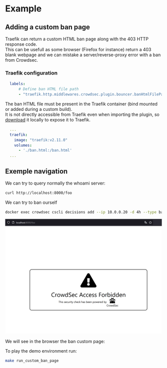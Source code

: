 # Example
## Adding a custom ban page

Traefik can return a custom HTML ban page along with the 403 HTTP response code.  
This can be usefull as some browser (Firefox for instance) return a 403 blank webpage and we can mistake a server/reverse-proxy error with a ban from Crowdsec.  

### Traefik configuration


```yaml
  labels:
      # Define ban HTML file path
      - "traefik.http.middlewares.crowdsec.plugin.bouncer.banHtmlFilePath=/ban.html"
```

The ban HTML file must be present in the Traefik container (bind mounted or added during a custom build).  
It is not directly accessible from Traefik even when importing the plugin, so [download](https://raw.githubusercontent.com/maxlerebourg/crowdsec-bouncer-traefik-plugin/master/ban.html) it locally to expose it to Traefik.

```yaml 
  ...
  traefik:
    image: "traefik:v2.11.0"
    volumes:
      - './ban.html:/ban.html'
  ...
```

## Exemple navigation

We can try to query normally the whoami server:
```bash
curl http://localhost:8000/foo
```

We can try to ban ourself

```bash
docker exec crowdsec cscli decisions add --ip 10.0.0.20 -d 4h --type ban
```
![image decision ban](image_decision_ban.png)

We will see in the browser the ban custom page:

To play the demo environment run:
```bash
make run_custom_ban_page
```
